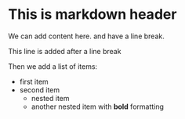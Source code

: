 # This is markdown header

We can add content here. and have a line break.

This line is added after a line break

Then we add a list of items:

- first item
- second item
  - nested item
  - another nested item with **bold** formatting
